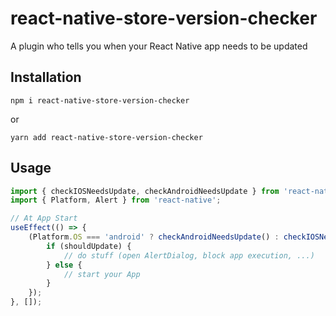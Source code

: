 # react-native-store-version-checker

A plugin who tells you when your React Native app needs to be updated

## Installation

```shell
npm i react-native-store-version-checker
```

or

```shell
yarn add react-native-store-version-checker
```

## Usage

```jsx
import { checkIOSNeedsUpdate, checkAndroidNeedsUpdate } from 'react-native-store-version-checker';
import { Platform, Alert } from 'react-native';

// At App Start
useEffect(() => {
    (Platform.OS === 'android' ? checkAndroidNeedsUpdate() : checkIOSNeedsUpdate()).then((shouldUpdate) => {
        if (shouldUpdate) {
            // do stuff (open AlertDialog, block app execution, ...)
        } else {
            // start your App
        }
    });
}, []);
```
